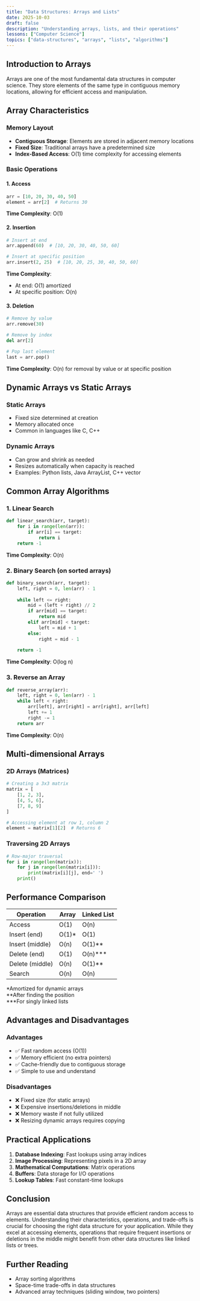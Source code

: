 ```yaml
---
title: "Data Structures: Arrays and Lists"
date: 2025-10-03
draft: false
description: "Understanding arrays, lists, and their operations"
lessons: ["Computer Science"]
topics: ["data-structures", "arrays", "lists", "algorithms"]
---
```


## Introduction to Arrays

Arrays are one of the most fundamental data structures in computer science. They store elements of the same type in contiguous memory locations, allowing for efficient access and manipulation.

## Array Characteristics

### Memory Layout
- **Contiguous Storage**: Elements are stored in adjacent memory locations
- **Fixed Size**: Traditional arrays have a predetermined size
- **Index-Based Access**: O(1) time complexity for accessing elements

### Basic Operations

#### 1. Access
```python
arr = [10, 20, 30, 40, 50]
element = arr[2]  # Returns 30
```
**Time Complexity**: O(1)

#### 2. Insertion
```python
# Insert at end
arr.append(60)  # [10, 20, 30, 40, 50, 60]

# Insert at specific position
arr.insert(2, 25)  # [10, 20, 25, 30, 40, 50, 60]
```
**Time Complexity**: 
- At end: O(1) amortized
- At specific position: O(n)

#### 3. Deletion
```python
# Remove by value
arr.remove(30)

# Remove by index
del arr[2]

# Pop last element
last = arr.pop()
```
**Time Complexity**: O(n) for removal by value or at specific position

## Dynamic Arrays vs Static Arrays

### Static Arrays
- Fixed size determined at creation
- Memory allocated once
- Common in languages like C, C++

### Dynamic Arrays
- Can grow and shrink as needed
- Resizes automatically when capacity is reached
- Examples: Python lists, Java ArrayList, C++ vector

## Common Array Algorithms

### 1. Linear Search
```python
def linear_search(arr, target):
    for i in range(len(arr)):
        if arr[i] == target:
            return i
    return -1
```
**Time Complexity**: O(n)

### 2. Binary Search (on sorted arrays)
```python
def binary_search(arr, target):
    left, right = 0, len(arr) - 1
    
    while left <= right:
        mid = (left + right) // 2
        if arr[mid] == target:
            return mid
        elif arr[mid] < target:
            left = mid + 1
        else:
            right = mid - 1
    
    return -1
```
**Time Complexity**: O(log n)

### 3. Reverse an Array
```python
def reverse_array(arr):
    left, right = 0, len(arr) - 1
    while left < right:
        arr[left], arr[right] = arr[right], arr[left]
        left += 1
        right -= 1
    return arr
```
**Time Complexity**: O(n)

## Multi-dimensional Arrays

### 2D Arrays (Matrices)
```python
# Creating a 3x3 matrix
matrix = [
    [1, 2, 3],
    [4, 5, 6],
    [7, 8, 9]
]

# Accessing element at row 1, column 2
element = matrix[1][2]  # Returns 6
```

### Traversing 2D Arrays
```python
# Row-major traversal
for i in range(len(matrix)):
    for j in range(len(matrix[i])):
        print(matrix[i][j], end=' ')
    print()
```

## Performance Comparison

| Operation | Array | Linked List |
|-----------|-------|-------------|
| Access | O(1) | O(n) |
| Insert (end) | O(1)* | O(1) |
| Insert (middle) | O(n) | O(1)** |
| Delete (end) | O(1) | O(n)*** |
| Delete (middle) | O(n) | O(1)** |
| Search | O(n) | O(n) |

*Amortized for dynamic arrays  
**After finding the position  
***For singly linked lists

## Advantages and Disadvantages

### Advantages
- ✅ Fast random access (O(1))
- ✅ Memory efficient (no extra pointers)
- ✅ Cache-friendly due to contiguous storage
- ✅ Simple to use and understand

### Disadvantages
- ❌ Fixed size (for static arrays)
- ❌ Expensive insertions/deletions in middle
- ❌ Memory waste if not fully utilized
- ❌ Resizing dynamic arrays requires copying

## Practical Applications

1. **Database Indexing**: Fast lookups using array indices
2. **Image Processing**: Representing pixels in a 2D array
3. **Mathematical Computations**: Matrix operations
4. **Buffers**: Data storage for I/O operations
5. **Lookup Tables**: Fast constant-time lookups

## Conclusion

Arrays are essential data structures that provide efficient random access to elements. Understanding their characteristics, operations, and trade-offs is crucial for choosing the right data structure for your application. While they excel at accessing elements, operations that require frequent insertions or deletions in the middle might benefit from other data structures like linked lists or trees.

## Further Reading
- Array sorting algorithms
- Space-time trade-offs in data structures
- Advanced array techniques (sliding window, two pointers)
